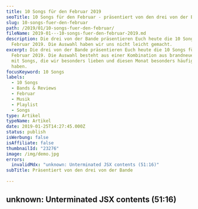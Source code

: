 ```yaml
---
title: 10 Songs für den Februar 2019
seoTitle: 10 Songs für den Februar - präsentiert von den drei von der Bande
slug: 10-songs-fuer-den-februar
path: /2019/01/10-songs-fuer-den-februar/
fileName: 2019-01---10-songs-fuer-den-februar-2019.md
description: Die drei von der Bande präsentieren Euch heute die 10 Songs für den
  Februar 2019. Die Auswahl haben wir uns nicht leicht gemacht.
excerpt: Die drei von der Bande präsentieren Euch heute die 10 Songs für den
  Februar 2019. Die Auswahl besteht aus einer Kombination aus brandneuen Stücken
  mit Songs, die wir besonders lieben und diesen Monat besonders häufig gehört
  haben.
focusKeyword: 10 Songs
labels:
  - 10 Songs
  - Bands & Reviews
  - Februar
  - Musik
  - Playlist
  - Songs
type: Artikel
typeName: Artikel
date: 2019-01-25T14:27:45.000Z
status: publish
isWerbung: false
isAffiliate: false
thumbnailId: "23276"
image: /img/demo.jpg
errors:
  invalidMdx: "unknown: Unterminated JSX contents (51:16)"
subTitle: Präsentiert von den drei von der Bande
  
---
```


## unknown: Unterminated JSX contents (51:16)

<!--
**Die drei von der Bande präsentieren Euch heute die 10 Songs für den
Februar 2019. Die Auswahl besteht aus einer Kombination aus brandneuen Stücken
mit Songs, die wir besonders lieben und diesen Monat besonders häufig gehört
haben.**

Normalerweise bin ich kein Fan "guter Vorsätze". Dennoch habe ich mir für 2019
etwas vorgenommen, von dem Ihr auch was habt, wenn ich es durchziehe: **Sooft es
geht über Musik zu bloggen** . Nicht nur ich liebe dieses wichtige Thema auf
meiner Seite. Auch bei Euch erfreut es sich großer Beliebtheit.

## Musik - ein wichtiger Teil meiner Seite

Ein wichtiger Bestandteil meines Vorsatzes ist es, möglichst jeden Monat ein
paar Songs zu sammeln und Euch zu präsentieren. Zusammengestellt werden sie
jedes Mal von den "drei von der Bande". Aufmerksame Leser\*innen kennen diesen
"Bandnamen" bereits - es handelt sich dabei um meine beiden liebsten
Konzertbegleiter Valentin, Matze und meine Wenigkeit.

Heute geht es los, ich starte mit Runde eins. Vorhang auf also für unsere **10
Songs aus dem Januar** - ich freue mich natürlich sehr, wenn Ihr sie im Februar
hoch und runter spielt.

## 10 Songs, die Ihr nicht mehr vergesst

![10-songs](http://cardamonchai.com/wp-content/uploads/2019/01/Bildschirmfoto-2019-01-25-um-14.58.27-400x127.png)

<ol>
    <li> __Mono - "Nowhere, Now Here"__ Das neue Mono-Album ist das musikalische Werk, auf das wir alle sehnsüchtig gewartet haben. "Nowhere, Now Here" ist eines von vielen nachdenklichen, kreativen und hochmusikalischen Stücken, die uns auf der gleichnamigen LP beschert wurden. Ein Juwel.
<iframe src="https://www.youtube.com/embed/L3Plq_c77r0" width="560" height="315" frameborder="0" allowfullscreen="allowfullscreen"></iframe></li>
    <li> __Brass Against - "The Pot" (Tool Cover)__ 
Dieses Tool Cover wurde mir vom Schallplattenhändler meines Vertrauens Martin ans Herz gelegt - und das will wirklich was heißen! Durch meine Qualitätskontrolle ist es auch durch - Ihr könnt es also auf jeden Fall hören!
<iframe src="https://www.youtube.com/embed/8zfYO9sZjrE" width="560" height="315" frameborder="0" allowfullscreen="allowfullscreen"></iframe></li>
    <li> __Brutus - "War"__ Schaut Euch dieses Video an, dann werdes Ihr überzeugt sein: Hochleistungsport an den Drums und der Stimme liefert Sängerin Stefanie da ab. Die Band stammt übrigens aus Brüssel. Empfohlen hat sie Valentin.
<iframe src="https://www.youtube.com/embed/EBRYSlKDlws" width="560" height="315" frameborder="0" allowfullscreen="allowfullscreen"></iframe></li>
    <li> __Audioslave - "Show Me How To Live"__ Ein Klassiker, der bei Valentin diesen Monat mal wieder rundlief - sollte man einfach viel häufiger hören. Besonders schön werden die Emotionen in diesem Stück Film transportiert, in dem Dave Grohl mit auf die Bühne geholt wird. Danke für den Link zu diesem genialen Video, Valentin - das ist wirklich legendär!
<iframe src="https://www.youtube.com/embed/tWNnLOaVupk" width="560" height="315" frameborder="0" allowfullscreen="allowfullscreen"></iframe></li>
    <li> __John Garcia - "Space Vato"__ 
Kyuss Sänger John hat mal wieder eine kleine musikalische Perle hervorgebracht. Das neue Album "John Garcia And The Band Of Gold" ist die Muschel drumherum.
<iframe src="https://www.youtube.com/embed/KX0f2_zQS8o" width="560" height="315" frameborder="0" allowfullscreen="allowfullscreen"></iframe></li>
    <li> __Staind - "Outside"__ 
Was haben wir diesen Song hoch und runtergehört, mitgesungen, dazu geweint, getanzt,  geschrieben und nachgedacht. Jetzt ist er wieder hier. Valentin hat ihn - zu Recht - aus der Versenkung geholt.
<iframe src="https://www.youtube.com/embed/mVQpfoqsY8Q" width="560" height="315" frameborder="0" allowfullscreen="allowfullscreen"></iframe></li>
    <li> __La Dispute - "FULTON STREET I"__ 
In Kürze werden La Dispute ihr langersehntes neues Album "Panorama" veröffentlichen. Matze hat die Vorauskopplung "Fulton Street" zu unserer Liste hinzugefügt und jetzt wollen wir alle drei nicht mehr warten, bis wir endlich alle Songs hören können.
<iframe src="https://www.youtube.com/embed/bhgqj1SP750" width="560" height="315" frameborder="0" allowfullscreen="allowfullscreen"></iframe></li>
    <li> __Trent Reznor &amp; Atticus Ross - "Undercurrents"__ 
Ich muss zugeben dieses " __Birdbox__ " auf Netflix macht mir ein bisschen Angst. Ich fürchte, es könnte zu gruselig werden. Allerdings komme ich wohl nicht darum herum: Niemand geringeres als NIN-Dreamteam Reznor und Ross haben den Soundtrack dazu beigetragen und der ist ziemlich gut. Genau wie so ziemlich alles an Filmmaterial, was die beiden bis jetzt mit ihrer Musik ausgeschmückt haben. Erst letzens hat mich " __Gone Girl__ " bis ins Mark begeistert. Ich bin also gespannt und hole mir schon mal ein Kissen "für vor die Augen". Hier gibt es leider nur einen Screenshot, das Abspielen des Videos wurde unterbunden. Anhören könnt Ihr das Stück dann weiter unten - versprochen!

## Unsere komplette Liste findet Ihr auch bei iTunes

## <iframe style="width: 100%; max-width: 300px !important; overflow: hidden; background: transparent;" src="https://embed.music.apple.com/de/playlist/2019-01-25-die-drei-von-der-bande-10/pl.u-krNVFv3dBdD" height="450" frameborder="0" sandbox="allow-forms allow-popups allow-same-origin allow-scripts allow-storage-access-by-user-activation allow-top-navigation-by-user-activation"></iframe>

## Spotify-Hörer werden hier glücklich

<iframe src="https://open.spotify.com/embed/user/1121757456/playlist/7CmB7tQhXfOuhJrvTDZt05" width="300" height="380" frameborder="0"></iframe>

-->

  